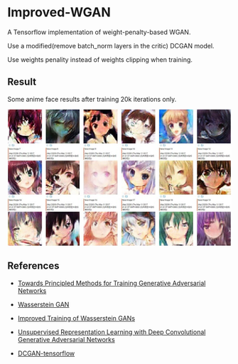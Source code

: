 # Improved-WGAN
A Tensorflow implementation of weight-penalty-based WGAN.

Use a modified(remove batch_norm layers in the critic) DCGAN model.

Use weights penality instead of weights clipping when training.


## Result
Some anime face results after training 20k iterations only.

![results](https://github.com/aipiano/Improved-WGAN/blob/master/images/examples.jpg)


## References
- [Towards Principled Methods for Training Generative Adversarial Networks](https://arxiv.org/abs/1701.04862)

- [Wasserstein GAN](https://arxiv.org/abs/1701.07875)

- [Improved Training of Wasserstein GANs](https://arxiv.org/abs/1704.00028)

- [Unsupervised Representation Learning with Deep Convolutional Generative Adversarial Networks](https://arxiv.org/abs/1511.06434)

- [DCGAN-tensorflow](https://github.com/carpedm20/DCGAN-tensorflow)
